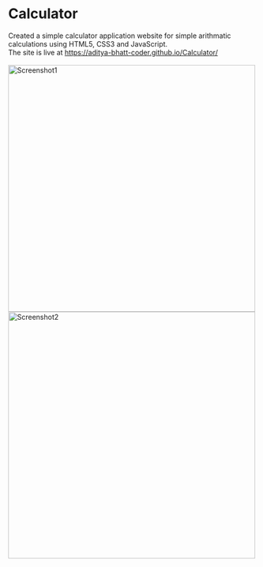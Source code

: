 # Calculator
Created a simple calculator application website for simple arithmatic calculations using HTML5, CSS3 and JavaScript.
<br>
The site is live at <a href="https://aditya-bhatt-coder.github.io/Calculator/">https://aditya-bhatt-coder.github.io/Calculator/</a>
<br><br>
<img alt="Screenshot1" src="https://user-images.githubusercontent.com/92912770/210166876-da96be6b-9b85-496e-a0de-08eee9d8d374.png" width="500">
<img alt="Screenshot2" src="https://user-images.githubusercontent.com/92912770/210166879-39c230a3-b3e5-44cb-af9c-fd4a768e5ebd.png" width="500">

